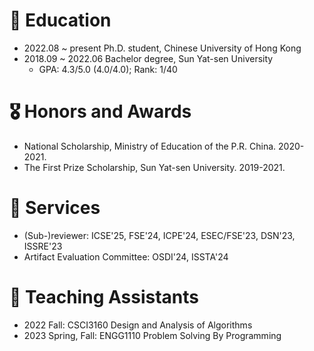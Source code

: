 # 📖 Education
- 2022.08 ~ present Ph.D. student, Chinese University of Hong Kong
- 2018.09 ~ 2022.06 Bachelor degree, Sun Yat-sen University
  - GPA: 4.3/5.0 (4.0/4.0); Rank: 1/40


# 🎖 Honors and Awards
- National Scholarship, Ministry of Education of the P.R. China. 2020-2021.
- The First Prize Scholarship, Sun Yat-sen University. 2019-2021.


# 💼 Services
- (Sub-)reviewer: ICSE'25, FSE'24, ICPE'24, ESEC/FSE'23, DSN'23, ISSRE'23
- Artifact Evaluation Committee: OSDI'24, ISSTA'24


# 💬 Teaching Assistants
- 2022 Fall: CSCI3160 Design and Analysis of Algorithms
- 2023 Spring, Fall: ENGG1110 Problem Solving By Programming
